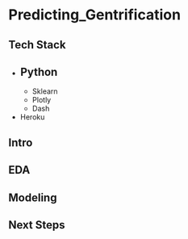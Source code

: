 # Predicting_Gentrification

## Tech Stack
- Python
  - 
  - Sklearn
  - Plotly
  - Dash
- Heroku

## Intro

## EDA

## Modeling

## Next Steps
